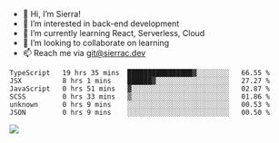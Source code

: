- 👋 Hi, I’m Sierra!
- 👀 I’m interested in back-end development
- 🌱 I’m currently learning React, Serverless, Cloud
- 💞️ I’m looking to collaborate on learning
- 📫 Reach me via git@sierrac.dev

<!--START_SECTION:waka-->

```text
TypeScript   19 hrs 35 mins  ████████████████▓░░░░░░░░   66.55 %
JSX          8 hrs 1 mins    ██████▓░░░░░░░░░░░░░░░░░░   27.27 %
JavaScript   0 hrs 51 mins   ▓░░░░░░░░░░░░░░░░░░░░░░░░   02.87 %
SCSS         0 hrs 33 mins   ▒░░░░░░░░░░░░░░░░░░░░░░░░   01.86 %
unknown      0 hrs 9 mins    ░░░░░░░░░░░░░░░░░░░░░░░░░   00.53 %
JSON         0 hrs 9 mins    ░░░░░░░░░░░░░░░░░░░░░░░░░   00.50 %
```

<!--END_SECTION:waka-->


![](https://hit.yhype.me/github/profile?user_id=7351311)
